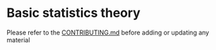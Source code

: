 
Basic statistics theory
==========

Please refer to the [CONTRIBUTING.md](../../CONTRIBUTING.md) before adding or updating any material
